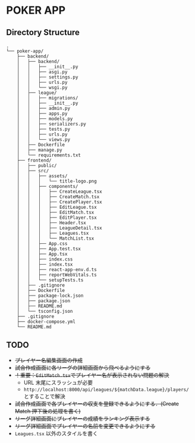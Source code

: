 # POKER APP

## Directory Structure

```
.
└── poker-app/
    ├── backend/
    │   ├── backend/
    │   │   ├── __init__.py
    │   │   ├── asgi.py
    │   │   ├── settings.py
    │   │   ├── urls.py
    │   │   └── wsgi.py
    │   ├── league/
    │   │   ├── migrations/
    │   │   ├── __init__.py
    │   │   ├── admin.py
    │   │   ├── apps.py
    │   │   ├── models.py
    │   │   ├── serializers.py
    │   │   ├── tests.py
    │   │   ├── urls.py
    │   │   └── views.py
    │   ├── Dockerfile
    │   ├── manage.py
    │   └── requirements.txt
    ├── frontend/
    │   ├── public/
    │   ├── src/
    │   │   ├── assets/
    │   │   │   └── title-logo.png
    │   │   ├── components/
    │   │   │   ├── CreateLeague.tsx
    │   │   │   ├── CreateMatch.tsx
    │   │   │   ├── CreatePlayer.tsx
    │   │   │   ├── EditLeague.tsx
    │   │   │   ├── EditMatch.tsx
    │   │   │   ├── EditPlayer.tsx
    │   │   │   ├── Header.tsx
    │   │   │   ├── LeagueDetail.tsx
    │   │   │   ├── Leagues.tsx
    │   │   │   └── MatchList.tsx
    │   │   ├── App.css
    │   │   ├── App.test.tsx
    │   │   ├── App.tsx
    │   │   ├── index.css
    │   │   ├── index.tsx
    │   │   ├── react-app-env.d.ts
    │   │   ├── reportWebVitals.ts
    │   │   └── setupTests.ts
    │   ├── .gitignore
    │   ├── Dockerfile
    │   ├── package-lock.json
    │   ├── package.json
    │   ├── README.md
    │   └── tsconfig.json
    ├── .gitignore
    ├── docker-compose.yml
    └── README.md
```

## TODO

-   ~~プレイヤー名編集画面の作成~~
-   ~~試合作成画面に各リーグの詳細画面から飛べるようにする~~
-   ~~！重要：`EditMatch.tsx`でプレイヤー名が表示されない問題の解決~~
    -   URL 末尾にスラッシュが必要
    -   `http://localhost:8000/api/leagues/${matchData.league}/players/`とすることで解決
-   ~~試合作成画面で各プレイヤーの収支を登録できるようにする．(Create Match 押下後の処理を書く)~~
-   ~~リーグ詳細画面にプレイヤーの成績をランキング表示する~~
-   ~~リーグ詳細画面でプレイヤーの名前を変更できるようにする~~
-   `Leagues.tsx` 以外のスタイルを書く

